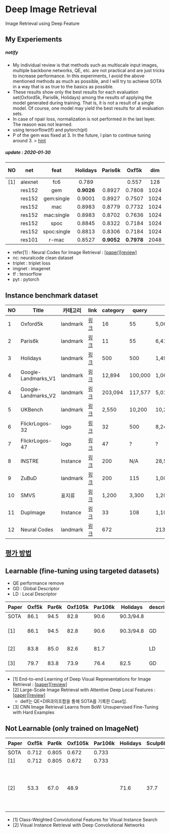 # Deep Image Retrieval
Image Retrieval using Deep Feature

## My Experiements 

##### notify
* My individual review  is that methods such as multiscale input images, multiple backbone networks, QE, etc. are not practical and are just tricks to increase performance. In this experiments, I avoid the above mentioned methods as much as possible, and I will try to achieve SOTA in a way that is as true to the basics as possible.
* These results show only the best results for each evaluation set(Oxford5k, Paris6k, Holidays) among the results of applying the model generated during training. 
That is, it is not a result of a single model. Of course, one model may yield the best results for all evaluation sets.
* In case of npair loss, normalization is not performed in the last layer. The reason was not learned.
* using tensorflow(tf) and pytorch(pt)
* P of the gem was fixed at 3. In the future, I plan to continue tuning around 3. > [hint](https://github.com/lyakaap/Landmark2019-1st-and-3rd-Place-Solution/issues/7)

##### update : 2020-01-30

| NO | net| feat | Holidays  | Paris6k  | Oxf5k |  dim | loss | trainset | pre-trained| lib |
| :---: | :---: | :---: | :---: |:---: |:---: |:---: |:---: |:---: |:---: |:---: |
| [1] | alexnet | fc6 |    0.789   |   |  0.557 |  128 | cls  |  nc | imgnet |
|  | res152 | gem        | **0.9026** | 0.8927 |	0.7808  | 1024 | npairs  |  nc | imgnet | tf |
|  | res152 | gem:single | 0.9001 |  0.8927 |	0.7507 | 1024 | npairs  |  nc | imgnet | tf |
|  | res152 | mac        |  0.8983 | 0.8779 |  0.7732   | 1024 | npairs  |  nc | imgnet | tf |
|  | res152 | mac:single |   0.8983 | 0.8702|  0.7636   | 1024 | npairs  |  nc | imgnet | tf |
|  | res152 | spoc        | 0.8845| 0.8322  |  0.7184 | 1024 | npairs  |  nc | imgnet | tf |
|  | res152 | spoc:single | 0.8813 | 0.8306 |  0.7184  | 1024 | npairs  |  nc | imgnet | tf |
|  | res101 | r-mac  | 0.8527 |  **0.9052** |  **0.7978**   | 2048 | triplet  |  nc | imgnet | pyt |

* refer[1] : Neural Codes for Image Retrieval : [[paper]](https://arxiv.org/abs/1404.1777)[[review]](https://github.com/chullhwan-song/Reading-Paper/issues/14)
* nc: neuralcode clean dataset
* triplet : triplet loss
* imgnet : imagenet
* tf : tensorflow
* pyt : pytorch

## Instance benchmark dataset

| NO | Title | 카테고리 | link| category| query | all | 비고  |
| --- | --- | --- | --- |--- |--- |--- |--- |
| 1 | Oxford5k | landmark |[링크](http://www.robots.ox.ac.uk/~vgg/data/oxbuildings/) |  16  |  55 |  5,062 | 
| 2 | Paris6k| landmark |[링크](http://www.robots.ox.ac.uk/~vgg/data/parisbuildings/) |  11 | 55 |  6,412|
| 3 | Holidays | landmark |[링크](http://lear.inrialpes.fr/~jegou/data.php) |  500| 500|  1,491|
| 4 | Google-Landmarks_V1 |landmark |[링크](https://www.kaggle.com/c/landmark-recognition-challenge/data) | 12,894| 100,000 |  1,060,709 | textbysearch |
| 4 | Google-Landmarks_V2 | landmark | [링크](https://github.com/cvdfoundation/google-landmark) | 203,094 | 117,577 | 5,012,248 | textbysearch |
| 5 | UKBench | landmark  | [링크](https://archive.org/details/ukbench) |  2,550 | 10,200|  10,200|
| 6 | FlickrLogos-32| logo | [링크](http://www.multimedia-computing.de/flickrlogos/) |  32 | 500|  8,240|
|  7 | FlickrLogos-47| logo | [링크](http://www.multimedia-computing.de/flickrlogos/) |  47  | ? |  ? |
|  8 | INSTRE|  Instance  | [링크](http://isia.ict.ac.cn/dataset/instre.html) |  200  | N/A |  28,543 |
|  9 | ZuBuD|  landmark | [링크](http://www.vision.ee.ethz.ch/showroom/zubud/) |  200 |115 |  1,005|
|  10 | SMVS|  표지류 | [링크](http://web.cs.wpi.edu/~claypool/mmsys-dataset/2011/stanford/mvs_images/) |  1,200 |3,300|  1,200|
| 11 | DupImage| Instance   | [링크](https://pan.baidu.com/s/1jGETFUm) | 33 | 108 |  1,104 |
| 12 | Neural Codes | landmark |  [링크](http://sites.skoltech.ru/compvision/projects/neuralcodes/) | 672 | |  213,678 | textbysearch |

## [평가 방법](https://github.com/chullhwan-song/Image-Retrieval/issues/1)

## Learnable (fine-tuning using targeted datasets)
* QE performance remove
* GD : Global Descriptor
* LD :  Local Descriptor

| Paper | Oxf5k |  Par6k |  Oxf105k |  Par106k |  Holidays |descriptor | 비고 |  
| --- | --- | --- |--- |--- |--- |--- |--- |
| SOTA|  86.1 | 94.5  |  82.8  |  90.6  |  90.3/94.8 | |  |  |
| [1] |  86.1 | 94.5  |  82.8  |  90.6  |  90.3/94.8 |  GD | DIR, triplet, R-MAC |
| [2] |  83.8 | 85.0  | 82.6  | 81.7| | LD | delf, softmax |
| [3] | 79.7  | 83.8  | 73.9  |  76.4 | 82.5 | GD | siamense, R-MAC |

* [1] End-to-end Learning of Deep Visual Representations for Image Retrieval : [[paper]](https://arxiv.org/abs/1610.07940)[[review]](https://github.com/chullhwan-song/Reading-Paper/issues/17)
* [2] Large-Scale Image Retrieval with Attentive Deep Local Features : [[paper]](https://arxiv.org/abs/1612.06321)[[review]](https://github.com/chullhwan-song/Reading-Paper/issues/4)
   * delf는 QE+DIR과의조합을 통해 SOTA를 기록한 Case임.   
* [3] CNN Image Retrieval Learns from BoW: Unsupervised Fine-Tuning with Hard Examples

## Not Learnable (only trained on ImageNet)
| Paper | Oxf5k |  Par6k |  Oxf105k |  Par106k |  Holidays | Sculp6k | UKB | descriptor | 비고 |  
| --- | --- | --- |--- |--- |--- |--- |--- |--- |--- |
| SOTA|  0.712 |  0.805 |  0.672 | 0.733 | |  |  |
| [1] | 0.712 |  0.805 |  0.672 | 0.733 |  |  | |  GD | CAM |
| [2] | 53.3  |  67.0 | 48.9 |   | 71.6 | 37.7  | 84.2   | GD | MAC (first paper), Max pooling + l1 dist | 
 
* [1] Class-Weighted Convolutional Features for Visual Instance Search
* [2] Visual Instance Retrieval with Deep Convolutional Networks



 
